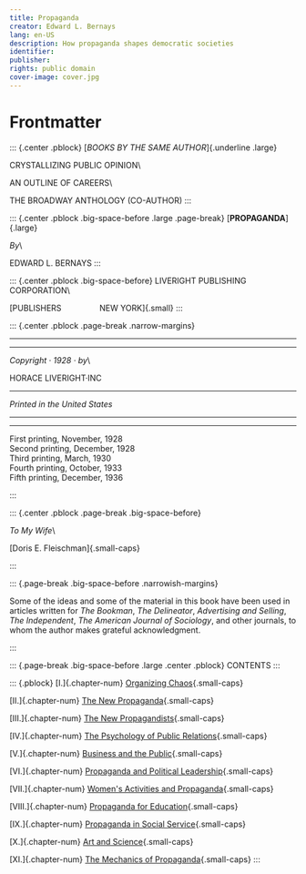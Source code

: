 ```yaml
---
title: Propaganda
creator: Edward L. Bernays
lang: en-US
description: How propaganda shapes democratic societies
identifier:
publisher:
rights: public domain
cover-image: cover.jpg
---
```


# Frontmatter

<!-- EPUB conversion by Beej Jorgensen, CC0 licensed -->

::: {.center .pblock}
[*BOOKS BY THE SAME AUTHOR*]{.underline .large}

CRYSTALLIZING PUBLIC OPINION\

AN OUTLINE OF CAREERS\

THE BROADWAY ANTHOLOGY (CO-AUTHOR)
:::

::: {.center .pblock .big-space-before .large .page-break}
[**PROPAGANDA**]{.large}

*By*\

EDWARD L. BERNAYS
:::

::: {.center .pblock .big-space-before}
LIVERIGHT PUBLISHING CORPORATION\

[PUBLISHERS&nbsp; &nbsp; &nbsp; &nbsp; &nbsp; &nbsp; &nbsp; &nbsp; &nbsp;NEW YORK]{.small}
:::

::: {.center .pblock .page-break .narrow-margins}

---

---

*Copyright · 1928 · by*\

HORACE LIVERIGHT·INC

---

*Printed in the United States*

---

---

First printing, November, 1928\
Second printing, December, 1928\
Third printing, March, 1930\
Fourth printing, October, 1933\
Fifth printing, December, 1936

:::


::: {.center .pblock .page-break .big-space-before}

*To My Wife*\

[Doris E. Fleischman]{.small-caps}

:::

::: {.page-break .big-space-before .narrowish-margins}

Some of the ideas and some of the material in this book have been used
in articles written for _The Bookman_, _The Delineator_, _Advertising
and Selling_, _The Independent_, _The American Journal of Sociology_,
and other journals, to whom the author makes grateful acknowledgment.

:::

::: {.page-break .big-space-before .large .center .pblock}
CONTENTS
:::

::: {.pblock}
[I.]{.chapter-num} [Organizing Chaos](#chapter-1){.small-caps}

[II.]{.chapter-num} [The New Propaganda](#chapter-2){.small-caps}

[III.]{.chapter-num} [The New Propagandists](#chapter-3){.small-caps}

[IV.]{.chapter-num} [The Psychology of Public Relations](#chapter-4){.small-caps}

[V.]{.chapter-num} [Business and the Public](#chapter-5){.small-caps}

[VI.]{.chapter-num} [Propaganda and Political Leadership](#chapter-6){.small-caps}

[VII.]{.chapter-num} [Women's Activities and Propaganda](#chapter-7){.small-caps}

[VIII.]{.chapter-num} [Propaganda for Education](#chapter-8){.small-caps}

[IX.]{.chapter-num} [Propaganda in Social Service](#chapter-9){.small-caps}

[X.]{.chapter-num} [Art and Science](#chapter-10){.small-caps}

[XI.]{.chapter-num} [The Mechanics of Propaganda](#chapter-11){.small-caps}
:::
